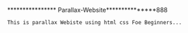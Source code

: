 **************** Parallax-Website***************888

    This is parallax Webiste using html css Foe Beginners...
